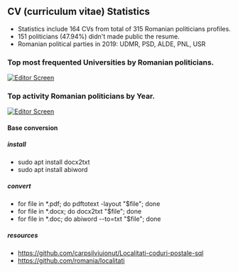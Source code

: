 
## CV (curriculum vitae) Statistics

* Statistics include 164 CVs from total of 315 Romanian politicians profiles.
* 151 politicians (47.94%) didn't made public the resume.
* Romanian political parties in 2019: UDMR, PSD, ALDE, PNL, USR

### Top most frequented Universities by Romanian politicians.

[![Editor Screen](https://raw.github.com/maranemil/cv_statistics/master/charts/cv_top_universities.png)](#features)

### Top activity Romanian politicians by Year.

[![Editor Screen](https://raw.github.com/maranemil/cv_statistics/master/charts/cv_barchart_years.png)](#features)


#### Base conversion

##### install

* sudo apt install docx2txt
* sudo apt install abiword

##### convert

* for file in *.pdf; do pdftotext -layout "$file"; done
* for file in *.docx; do docx2txt "$file"; done
* for file in *.doc; do abiword --to=txt  "$file"; done

##### resources

* https://github.com/carpsilviuionut/Localitati-coduri-postale-sql
* https://github.com/romania/localitati